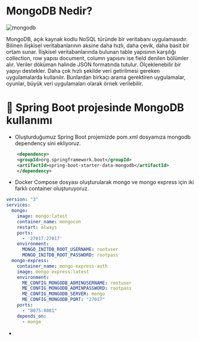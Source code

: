# MongoDB Nedir?

![mongodb](https://user-images.githubusercontent.com/91599453/224635580-d329637b-6a89-413c-ba91-f5e895120ef2.png)


MongoDB, açık kaynak kodlu NoSQL türünde bir veritabanı uygulamasıdır. Bilinen ilişkisel veritabanlarının aksine daha hızlı, daha çevik, daha basit bir ortam sunar. İlişkisel veritabanlarında bulunan table yapısının karşılığı collection, row yapısı document, column yapısını ise field denilen bölümler alır. Veriler döküman halinde JSON formatında tutulur. Ölçeklenebilir bir yapıyı destekler. Daha çok hızlı şekilde veri getirilmesi gereken uygulamalarda kullanılır. Bunlardan birkaçı arama gerektiren uygulamalar, oyunlar, büyük veri uygulamaları olarak örnek verilebilir.

# 🎯 Spring Boot projesinde MongoDB kullanımı

* Oluşturduğumuz Spring Boot projemizde pom.xml dosyamıza mongodb dependency sini ekliyoruz.

``` xml
    <dependency>
	<groupId>org.springframework.boot</groupId>
	<artifactId>spring-boot-starter-data-mongodb</artifactId>
    </dependency>
```
* Docker Compose dosyası oluşturularak mongo ve mongo express için iki farklı container oluşturuyoruz.

``` yml
version: "3"
services:
  mongo:
    image: mongo:latest
    container_name: mongocon
    restart: always
    ports:
      - '27017:27017'
    environment:
      MONGO_INITDB_ROOT_USERNAME: rootuser
      MONGO_INITDB_ROOT_PASSWORD: rootpass
  mongo-express:
    container_name: mongo-express-auth
    image: mongo-express:latest
    environment:
      ME_CONFIG_MONGODB_ADMINUSERNAME: rootuser
      ME_CONFIG_MONGODB_ADMINPASSWORD: rootpass
      ME_CONFIG_MONGODB_SERVER: mongo
      ME_CONFIG_MONGODB_PORT: "27017"
    ports:
      - "8075:8081"
    depends_on:
      - mongo
```

*
